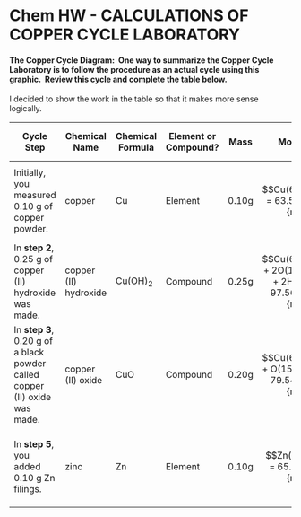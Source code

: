 # Chem HW - CALCULATIONS OF COPPER CYCLE LABORATORY

#### The Copper Cycle Diagram:  One way to summarize the Copper Cycle Laboratory is to follow the procedure as an actual cycle using this graphic.  Review this cycle and complete the table below.

I decided to show the work in the table so that it makes more sense logically.


| **Cycle Step**                                                             | **Chemical Name**     | **Chemical Formula** | **Element or Compound?** | **Mass** | **Molar Mass**                                                       | **Calculated Moles**                                  | **Calculated Number of Particles**                  |
| -------------------------------------------------------------------------- | --------------------- | -------------------- | ------------------------ | -------- | -------------------------------------------------------------------- | ----------------------------------------------------- | --------------------------------------------------- |
| Initially, you measured 0.10 g of copper powder.                           | copper                | Cu                   | Element                  | 0.10g    | $$Cu(63.546AMU) = 63.546 \frac{g}{mol}$$                                 | $$\frac{0.10 g}{63.546 \frac{g}{mol}} = 0.00157 mol$$         | $$0.00157 mol * 6.02* 10^{23} = 9.4514 * 10^{20}$$  |
| In **step 2**, 0.25 g of copper (II) hydroxide was made.                   | copper (II) hydroxide | Cu(OH)<sub>2</sub>   | Compound                 | 0.25g    | $$Cu(63.546AMU) + 2O(15.999AMU) + 2H(1.008) = 97.561 \frac{g}{mol}$$     | $$\frac{0.25 g}{97.561 \frac{g}{mol}} = 0.00256 mol$$         | $$0.00256 mol * 6.02* 10^{23} = 1.54122 * 10^{21}$$ |
| In **step 3**, 0.20 g of a black powder called copper (II) oxide was made. | copper (II) oxide     | CuO                  | Compound                 | 0.20g    | $$Cu(63.546AMU) + O(15.999AMU) + 79.545 \frac{g}{mol}$$                  | $$\frac{0.20 g}{79.545 \frac{g}{mol}} = 0.00251 mol$$         | $$0.00251 mol * 6.02* 10^{23} = 1.51102 * 10^{21}$$ |
| In **step 5**, you added 0.10 g Zn filings.                                | zinc                  | Zn                   | Element                  | 0.10g    | $$Zn(65.38AMU) = 65.38 \frac{g}{mol}$$                                   | $$\frac{0.10 g}{65.38 \frac{g}{mol}} = 0.00152 mol$$          | $$0.00152 mol * 6.02* 10^{23} = 9.1504 * 10^{20}$$  |
